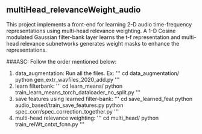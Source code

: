 ## multiHead_relevanceWeight_audio
This project implements a front-end for learning 2-D audio time-frequency representations using multi-head relevance weighting. A 1-D Cosine modulated Gaussian filter-bank layer learns the t-f representation and multi-head relevance subnetworks generates weight masks to enhance the representations. 

###ASC:
Follow the order mentioned below: 
1. data_augmentation: 
Run all the files.
Ex: 
'''
cd data_augmentation/
python gen_extr_wavfiles_2020_add.py
'''
2. learn filterbank: 
'''
cd learn_means/
python train_learn_means_torch_dataloader_no_split.py
'''
3. save features using learned filter-bank: 
'''
cd save_learned_feat
python audio_based/train_save_features.py 
python spec_corr/spec_correction_together.py
'''
4. multi-head relevance weighting:
'''
cd multi_head/
python train_relWt_cntxt_fcnn.py
'''
